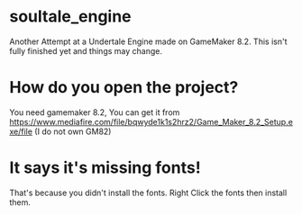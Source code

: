 # soultale_engine
Another Attempt at a Undertale Engine made on GameMaker 8.2. This isn't fully finished yet and things may change.

# How do you open the project?
You need gamemaker 8.2, You can get it from https://www.mediafire.com/file/bqwyde1k1s2hrz2/Game_Maker_8.2_Setup.exe/file (I do not own GM82)

# It says it's missing fonts!
That's because you didn't install the fonts. Right Click the fonts then install them.
